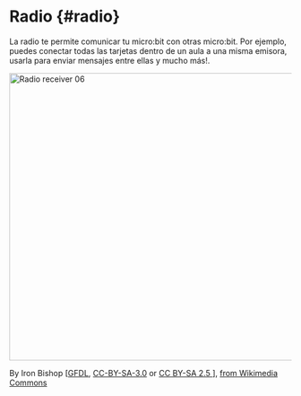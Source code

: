 # Radio {#radio}

La radio te permite comunicar tu micro:bit con otras micro:bit. Por ejemplo, puedes conectar todas las tarjetas dentro de un aula a una misma emisora, usarla para enviar mensajes entre ellas y mucho más!.

<a title="By Iron Bishop [GFDL (http://www.gnu.org/copyleft/fdl.html), CC-BY-SA-3.0 (http://creativecommons.org/licenses/by-sa/3.0/) or CC BY-SA 2.5 
 (https://creativecommons.org/licenses/by-sa/2.5
)], from Wikimedia Commons" href="https://commons.wikimedia.org/wiki/File:Radio_receiver_06.jpg"><img width="512" alt="Radio receiver 06" src="https://upload.wikimedia.org/wikipedia/commons/thumb/c/c7/Radio_receiver_06.jpg/512px-Radio_receiver_06.jpg"></a>

By Iron Bishop [<a href="http://www.gnu.org/copyleft/fdl.html">GFDL</a>, <a href="http://creativecommons.org/licenses/by-sa/3.0/">CC-BY-SA-3.0</a> or <a href="https://creativecommons.org/licenses/by-sa/2.5">CC BY-SA 2.5 </a>], <a href="https://commons.wikimedia.org/wiki/File:Radio_receiver_06.jpg">from Wikimedia Commons</a>

